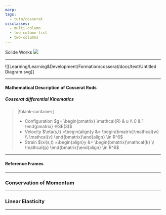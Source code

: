 ```yaml
---
marp: 
tags:
  - tuto/cosserat
cssclasses:
  - multi-column
  - two-column-list
  - two-columns
---
```


Solide Works
![](Pasted%20image%2020231025171449.png)

---

![[Learning/Learning&Development/Formation/cosserat/docs/text/Untitled Diagram.svg]]

---

#### Mathematical Description of Cosserat Rods 

##### Cosserat differential Kinematics

>[!blank-container]
>- Configuration $g= \begin{pmatrix}  \mathcal{R} & u \\  0 & 1  \end{pmatrix} ∈SE(3)$
>- Velocity $\eta(s,t) =\begin{align}y &= \begin{bmatrix}\mathcal{w} \\ \mathcal{v} \end{bmatrix}\end{align} \in R^6$
>- Strain $\xi(s,t) =\begin{align}y &= \begin{bmatrix}\mathcal{k} \\ \mathcal{p} \end{bmatrix}\end{align} \in R^6$

---
#### Reference Frames

---

### Conservation of Momentum

---
### Linear Elasticity 


---